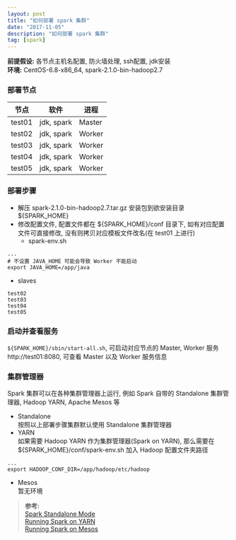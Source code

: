 ```yaml
---
layout: post
title: "如何部署 spark 集群"
date: "2017-11-05"
description: "如何部署 spark 集群"
tag: [spark]
---
```

**前提假设:** 各节点主机名配置, 防火墙处理, ssh配置, jdk安装  
**环境:** CentOS-6.8-x86_64, spark-2.1.0-bin-hadoop2.7

### 部署节点

|节点|软件|进程|
|-|-|-|
|test01|jdk, spark|Master|
|test02|jdk, spark|Worker|
|test03|jdk, spark|Worker|
|test04|jdk, spark|Worker|
|test05|jdk, spark|Worker|

### 部署步骤
- 解压 spark-2.1.0-bin-hadoop2.7.tar.gz 安装包到欲安装目录 ${SPARK_HOME}
- 修改配置文件, 配置文件都在 ${SPARK_HOME}/conf 目录下, 如有对应配置文件可直接修改, 没有则拷贝对应模板文件改名(在 test01 上进行)
  - spark-env.sh
```
...
# 不设置 JAVA_HOME 可能会导致 Worker 不能启动
export JAVA_HOME=/app/java
```
  - slaves
```
test02
test03
test04
test05
```

### 启动并查看服务
`${SPARK_HOME}/sbin/start-all.sh`, 可启动对应节点的 Master, Worker 服务  
http://test01:8080, 可查看 Master 以及 Worker 服务信息

### 集群管理器
Spark 集群可以在各种集群管理器上运行, 例如 Spark 自带的 Standalone 集群管理器, Hadoop YARN, Apache Mesos 等
- Standalone  
按照以上部署步骤集群默认使用 Standalone 集群管理器
- YARN  
如果需要 Hadoop YARN 作为集群管理器(Spark on YARN), 那么需要在 ${SPARK_HOME}/conf/spark-env.sh 加入 Hadoop 配置文件夹路径
```
...
export HADOOP_CONF_DIR=/app/hadoop/etc/hadoop
```
- Mesos  
暂无环境

>**参考:**  
[Spark Standalone Mode](https://spark.apache.org/docs/2.1.0/spark-standalone.html)  
[Running Spark on YARN](https://spark.apache.org/docs/2.1.0/running-on-yarn.html)  
[Running Spark on Mesos](https://spark.apache.org/docs/2.1.0/running-on-mesos.html)  
